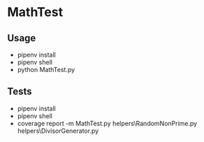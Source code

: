 <H1>MathTest</H1>

<H2>Usage</H2>
<ul>
    <li>pipenv install</li>
    <li>pipenv shell</li>
    <li>python MathTest.py</li>
</ul>

<H2>Tests</H2>
<ul>
    <li>pipenv install</li>
    <li>pipenv shell</li>
    <li>coverage report -m MathTest.py helpers\RandomNonPrime.py helpers\DivisorGenerator.py</li>
</ul>
